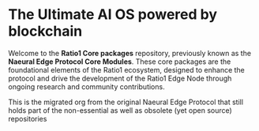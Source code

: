 # The Ultimate AI OS powered by blockchai​n

Welcome to the **Ratio1 Core packages** repository, previously known as the **Naeural Edge Protocol Core Modules**. These core packages are the foundational elements of the Ratio1 ecosystem, designed to enhance the protocol and drive the development of the Ratio1 Edge Node through ongoing research and community contributions.

This is the migrated org from the original Naeural Edge Protocol that still holds part of the non-essential as well as obsolete (yet open source) repositories
